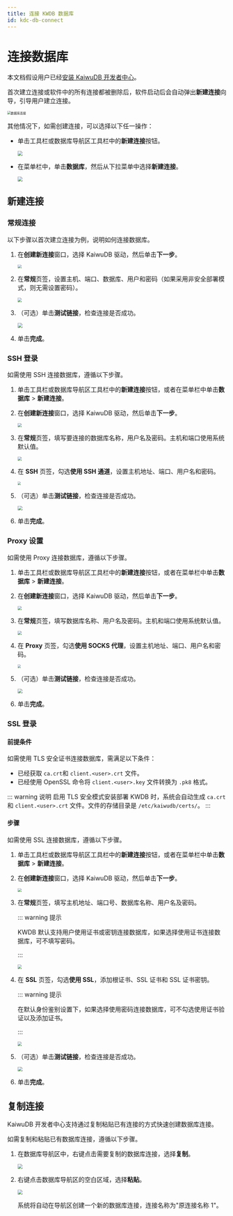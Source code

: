 ```yaml
---
title: 连接 KWDB 数据库
id: kdc-db-connect
---
```


# 连接数据库

本文档假设用户已经[安装 KaiwuDB 开发者中心](./kdc-install.md)。

首次建立连接或软件中的所有连接都被删除后，软件启动后会自动弹出**新建连接**向导，引导用户建立连接。

<img src="../static/kdc/database-connect.png" alt="数据库连接" style="zoom: 50%;" />

其他情况下，如需创建连接，可以选择以下任一操作：

- 单击工具栏或数据库导航区工具栏中的**新建连接**按钮。

    <img src="../static/kdc/new-connect-button.png" style="zoom: 67%;" />

- 在菜单栏中，单击**数据库**，然后从下拉菜单中选择**新建连接**。

    <img src="../static/kdc/new-connect.png" style="zoom:67%;" />

## 新建连接

### 常规连接

以下步骤以首次建立连接为例，说明如何连接数据库。

1. 在**创建新连接**窗口，选择 KaiwuDB 驱动，然后单击**下一步**。

    <img src="../static/kdc/create-connect-01.png" style="zoom: 55%;" />

2. 在**常规**页签，设置主机、端口、数据库、用户和密码（如果采用非安全部署模式，则无需设置密码）。

    <img src="../static/kdc/create-connect-02.png" style="zoom:60%;" />

3. （可选）单击**测试链接**，检查连接是否成功。

    <img src="../static/kdc/connection-succeed.png" style="zoom:67%;" />

4. 单击**完成**。

### SSH 登录

如需使用 SSH 连接数据库，遵循以下步骤。

1. 单击工具栏或数据库导航区工具栏中的**新建连接**按钮，或者在菜单栏中单击**数据库** > **新建连接**。
2. 在**创建新连接**窗口，选择 KaiwuDB 驱动，然后单击**下一步**。

    <img src="../static/kdc/create-connect-01.png" style="zoom:55%;" />

3. 在**常规**页签，填写要连接的数据库名称，用户名及密码。主机和端口使用系统默认值。

    <img src="../static/kdc/create-connect-02.png" style="zoom:60%;" />

4. 在 **SSH** 页签，勾选**使用 SSH 通道**，设置主机地址、端口、用户名和密码。

    <img src="../static/kdc/ssh-login-01.png" style="zoom:46%;" />

5. （可选）单击**测试链接**，检查连接是否成功。

    <img src="../static/kdc/connection-succeed.png" style="zoom:67%;" />

6. 单击**完成**。

### Proxy 设置

如需使用 Proxy 连接数据库，遵循以下步骤。

1. 单击工具栏或数据库导航区工具栏中的**新建连接**按钮，或者在菜单栏中单击**数据库** > **新建连接**。
2. 在**创建新连接**窗口，选择 KaiwuDB 驱动，然后单击**下一步**。

    <img src="../static/kdc/create-connect-01.png" style="zoom:55%;" />

3. 在**常规**页签，填写数据库名称、用户名及密码。主机和端口使用系统默认值。

    <img src="../static/kdc/create-connect-02.png" style="zoom:60%;" />

4. 在 **Proxy** 页签，勾选**使用 SOCKS 代理**，设置主机地址、端口、用户名和密码。

    <img src="../static/kdc/proxy-login.png" style="zoom:47%;" />

5. （可选）单击**测试链接**，检查连接是否成功。

    <img src="../static/kdc/connection-succeed.png" style="zoom:67%;" />

6. 单击**完成**。

### SSL 登录

#### 前提条件

如需使用 TLS 安全证书连接数据库，需满足以下条件：
- 已经获取 `ca.crt`和 `client.<user>.crt` 文件。
- 已经使用 OpenSSL 命令将 `client.<user>.key` 文件转换为 `.pk8` 格式。

::: warning 说明
启用 TLS 安全模式安装部署 KWDB 时，系统会自动生成 `ca.crt` 和 `client.<user>.crt` 文件。文件的存储目录是 `/etc/kaiwudb/certs/`。
:::

#### 步骤

如需使用 SSL 连接数据库，遵循以下步骤。

1. 单击工具栏或数据库导航区工具栏中的**新建连接**按钮，或者在菜单栏中单击**数据库** > **新建连接**。
2. 在**创建新连接**窗口，选择 KaiwuDB 驱动，然后单击**下一步**。

    <img src="../static/kdc/create-connect-01.png" style="zoom:55%;" />

3. 在**常规**页签，填写主机地址、端口号、数据库名称、用户名及密码。

    ::: warning 提示

    KWDB 默认支持用户使用证书或密钥连接数据库，如果选择使用证书连接数据库，可不填写密码。
    
    :::

    <img src="../static/kdc/create-connect-02.png" style="zoom:60%;" />

4. 在 **SSL** 页签，勾选**使用 SSL**，添加根证书、SSL 证书和 SSL 证书密钥。

    ::: warning 提示

    在默认身份鉴别设置下，如果选择使用密码连接数据库，可不勾选使用证书验证以及添加证书。

    :::

    <img src="../static/kdc/ssl-login-01.png" style="zoom:60%;" />

5. （可选）单击**测试链接**，检查连接是否成功。

    <img src="../static/kdc/connection-succeed.png" style="zoom:67%;" />

6. 单击**完成**。

## 复制连接

KaiwuDB 开发者中心支持通过复制粘贴已有连接的方式快速创建数据库连接。

如需复制和粘贴已有数据库连接，遵循以下步骤。

1. 在数据库导航区中，右键点击需要复制的数据库连接，选择**复制**。

    <img src="../static/kdc/connect-copy.png" style="zoom:67%;" />

2. 右键点击数据库导航区的空白区域，选择**粘贴**。

    <img src="../static/kdc/connect-paste.png" style="zoom:67%;" />

    系统将自动在导航区创建一个新的数据库连接，连接名称为"原连接名称 1"。